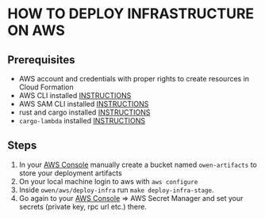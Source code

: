 # HOW TO DEPLOY INFRASTRUCTURE ON AWS

## Prerequisites

- AWS account and credentials with proper rights to create resources in Cloud Formation
- AWS CLI installed [INSTRUCTIONS](https://docs.aws.amazon.com/cli/latest/userguide/getting-started-install.html)
- AWS SAM CLI installed [INSTRUCTIONS](https://docs.aws.amazon.com/serverless-application-model/latest/developerguide/install-sam-cli.html)
- rust and cargo installed [INSTRUCTIONS](https://www.rust-lang.org/tools/install)
- `cargo-lambda` installed [INSTRUCTIONS](https://www.cargo-lambda.info/guide/getting-started.html)

## Steps

1. In your [AWS Console](https://console.aws.amazon.com/) manually create a bucket named `owen-artifacts` to store your deployment artifacts
2. On your local machine login to aws with `aws configure`
3. Inside `owen/aws/deploy-infra` run `make deploy-infra-stage`.
4. Go again to your [AWS Console](https://console.aws.amazon.com/) => AWS Secret Manager and set your secrets (private key, rpc url etc.) there.
